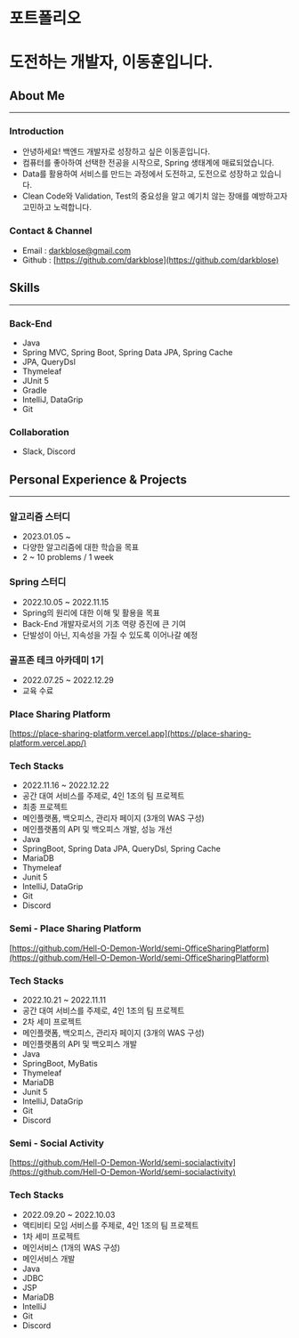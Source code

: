 # 포트폴리오

# 도전하는 개발자, 이동훈입니다.

## **About Me**

---

### Introduction

- 안녕하세요! 백엔드 개발자로 성장하고 싶은 이동훈입니다.
- 컴퓨터를 좋아하여 선택한 전공을 시작으로, Spring 생태계에 매료되었습니다.
- Data를 활용하여 서비스를 만드는 과정에서 도전하고, 도전으로 성장하고 있습니다.
- Clean Code와 Validation, Test의 중요성을 알고 예기치 않는 장애를 예방하고자 고민하고 노력합니다.

### Contact & Channel

- Email : darkblose@gmail.com
- Github : [https://github.com/darkblose](https://github.com/darkblose)

## Skills

---

### Back-End

- Java
- Spring MVC, Spring Boot, Spring Data JPA, Spring Cache
- JPA, QueryDsl
- Thymeleaf
- JUnit 5
- Gradle
- IntelliJ, DataGrip
- Git

### Collaboration

- Slack, Discord

## Personal Experience & Projects

---

### 알고리즘 스터디

- 2023.01.05 ~
- 다양한 알고리즘에 대한 학습을 목표
- 2 ~ 10 problems / 1 week

### Spring 스터디

- 2022.10.05 ~ 2022.11.15
- Spring의 원리에 대한 이해 및 활용을 목표
- Back-End 개발자로서의 기초 역량 증진에 큰 기여
- 단발성이 아닌, 지속성을 가질 수 있도록 이어나갈 예정

### 골프존 테크 아카데미 1기

- 2022.07.25 ~ 2022.12.29
- 교육 수료

### Place Sharing Platform

[https://place-sharing-platform.vercel.app](https://place-sharing-platform.vercel.app/)

### Tech Stacks

- 2022.11.16 ~ 2022.12.22
- 공간 대여 서비스를 주제로, 4인 1조의 팀 프로젝트
- 최종 프로젝트
- 메인플랫폼, 백오피스, 관리자 페이지 (3개의 WAS 구성)
- 메인플랫폼의 API 및 백오피스 개발, 성능 개선
- Java
- SpringBoot, Spring Data JPA, QueryDsl, Spring Cache
- MariaDB
- Thymeleaf
- Junit 5
- IntelliJ, DataGrip
- Git
- Discord

### Semi - Place Sharing Platform

[https://github.com/Hell-O-Demon-World/semi-OfficeSharingPlatform](https://github.com/Hell-O-Demon-World/semi-OfficeSharingPlatform)

### Tech Stacks

- 2022.10.21 ~ 2022.11.11
- 공간 대여 서비스를 주제로, 4인 1조의 팀 프로젝트
- 2차 세미 프로젝트
- 메인플랫폼, 백오피스, 관리자 페이지 (3개의 WAS 구성)
- 메인플랫폼의 API 및 백오피스 개발
- Java
- SpringBoot, MyBatis
- Thymeleaf
- MariaDB
- Junit 5
- IntelliJ, DataGrip
- Git
- Discord

### Semi - Social Activity

[https://github.com/Hell-O-Demon-World/semi-socialactivity](https://github.com/Hell-O-Demon-World/semi-socialactivity)

### Tech Stacks

- 2022.09.20 ~ 2022.10.03
- 액티비티 모임 서비스를 주제로, 4인 1조의 팀 프로젝트
- 1차 세미 프로젝트
- 메인서비스 (1개의 WAS 구성)
- 메인서비스 개발
- Java
- JDBC
- JSP
- MariaDB
- IntelliJ
- Git
- Discord